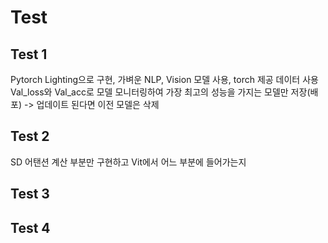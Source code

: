 # Test

## Test 1

Pytorch Lighting으로 구현, 가벼운 NLP, Vision 모델 사용, torch 제공 데이터 사용 
Val_loss와 Val_acc로 모델 모니터링하여 가장 최고의 성능을 가지는 모델만 저장(배포) -> 업데이트 된다면 이전 모델은 삭제


## Test 2
SD 어탠션 계산 부분만 구현하고 Vit에서 어느 부분에 들어가는지

## Test 3

## Test 4